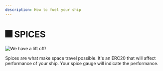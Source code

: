 ```yaml
---
description: How to fuel your ship
---
```


# 🎆 SPICES

![We have a lift off!](.gitbook/assets/AdobeStock\_242315944.jpeg)

Spices are what make space travel possible. It's an ERC20 that will affect performance of your ship. Your spice gauge will indicate the performance.&#x20;

